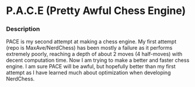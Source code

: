 # P.A.C.E (Pretty Awful Chess Engine)
### Description
PACE is my second attempt at making a chess engine. My first attempt (repo is MaxAve/NerdChess) has been mostly a failure as it performs extremely poorly, reaching a depth of about 2 moves (4 half-moves) with decent computation time. Now I am trying to make a better and faster chess engine. I am sure PACE will be awful, but hopefully better than my first attempt as I have learned much about optimization when developing NerdChess.
